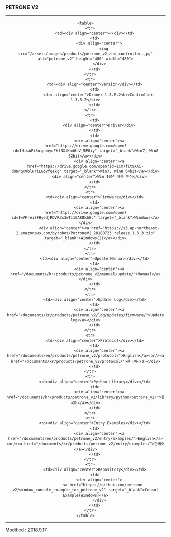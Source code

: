 ### PETRONE V2

---

<div align="center">

    <table>
        <tr>
            <td><div align="center"></div></td>
            <td>
                <div align="center">
                    <img src="/assets/images/products/petrone_v2_and_controller.jpg" alt="petrone_v2" height="480" width="480">
                </div>
            </td>
        </tr>
        <tr>
            <td><div align="center">Version</div></td>
            <td>
                <div align="center">Drone: 1.3.R.2<br>Controller: 1.3.R.2</div>
            </td>
        </tr>
        <tr>
            <td>
                <div align="center">Driver</div>
            </td>
            <td>
                <div align="center"><a href="https://drive.google.com/open?id=1HisAPi3nipnnyuFklNXiKn46cV_5P0iy" target="_blank">Win7, Win8 32bit</a></div>
                <div align="center"><a href="https://drive.google.com/open?id=1Cm7fIt9XAi-dUNnqxVblNriL8oVfqekg" target="_blank">Win7, Win8 64bit</a></div>
                <div align="center">Win 10은 자동 인식</div>
            </td>
        </tr>
        <tr>
            <td><div align="center">Firmware</div></td>
            <td>
                <div align="center"><a href="https://drive.google.com/open?id=1wVFreiSFHyedjRDVR3x3wTi1GA88khEc" target="_blank">Windows</a></div>
                <div align="center"><a href="https://s3.ap-northeast-2.amazonaws.com/byrobot/PetroneV2_20180723_release_1.3_3.zip" target="_blank">Windows(2)</a></div>
            </td>
        </tr>
        <tr>
            <td><div align="center">Update Manual</div></td>
            <td>
                <div align="center"><a href="/documents/kr/products/petrone_v2/manual/update/">Manual</a></div>
            </td>
        </tr>
        <tr>
            <td><div align="center">Update Log</div></td>
            <td>
                <div align="center"><a href="/documents/kr/products/petrone_v2/log/updates/firmware/">Update log</a></div>
            </td>
        </tr>
        <tr>
            <td><div align="center">Protocol</div></td>
            <td>
                <div align="center"><a href="/documents/en/products/petrone_v2/protocol/">English</a><br/><a href="/documents/kr/products/petrone_v2/protocol/">한국어</a></div>
            </td>
        </tr>
        <tr>
            <td><div align="center">Python Library</div></td>
            <td>
                <div align="center"><a href="/documents/kr/products/petrone_v2/library/python/petrone_v2/">한국어</a></div>
            </td>
        </tr>
        <tr>
            <td><div align="center">Entry Examples</div></td>
            <td>
                <div align="center"><a href="/documents/en/products/petrone_v2/entry/examples/">English</a><br/><a href="/documents/kr/products/petrone_v2/entry/examples/">한국어</a></div>
            </td>
        </tr>
        <tr>
            <td><div align="center">Repository</div></td>
            <td>
                <div align="center">
                    <a href="https://github.com/petrone-v2/window_console_example_for_petrone_v2" target="_blank">Consol Example(Windows)</a>
                </div>
            </td>
        </tr>
    </table>

</div>

---

Modified : 2018.9.17